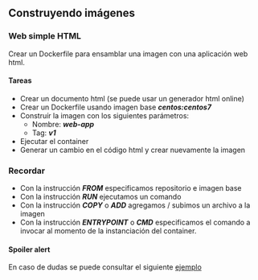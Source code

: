## Construyendo imágenes

### Web simple HTML

Crear un Dockerfile para ensamblar una imagen con una aplicación web html.

#### Tareas

* Crear un documento html (se puede usar un generador html online)
* Crear un Dockerfile usando imagen base ***centos:centos7***
* Construír la imagen con los siguientes parámetros:
   * Nombre: ***web-app***
   * Tag: ***v1***
* Ejecutar el container
* Generar un cambio en el código html y crear nuevamente la imagen

### Recordar

* Con la instrucción ***FROM*** especificamos repositorio e imagen base
* Con la instrucción ***RUN*** ejecutamos un comando
* Con la instrucción ***COPY*** o ***ADD*** agregamos / subimos un archivo a la imagen
* Con la instrucción ***ENTRYPOINT*** o ***CMD*** especificamos el comando a invocar al momento de la instanciación del container.

#### Spoiler alert

En caso de dudas se puede consultar el siguiente [ejemplo](../Soluciones/containers/parte3-construyendo_imagenes.md)